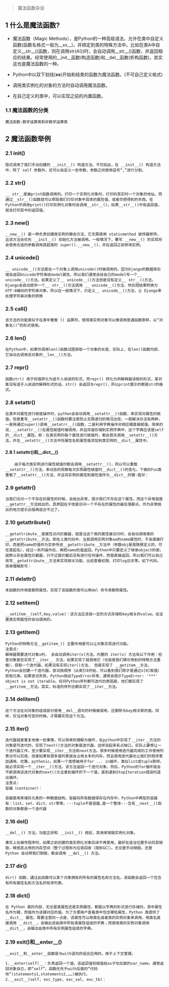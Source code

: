 >魔法函数杂谈

## 1 什么是魔法函数?

- 魔法函数（Magic Methods），是Python的一种高级语法，允许在类中自定义函数(函数名格式一般为__xx__)，并绑定到类的特殊方法中。比如在类A中自定义__str__()函数，则在调用str(A())时，会自动调用__str__()函数，并返回相应的结果。经常使用的__init__函数(构造函数)和__del__函数(析构函数)，其实这也是魔法函数的一种。

- Python中以双下划线(__xx__)开始和结束的函数为魔法函数。(不可自己定义格式)
- 调用类实例化的对象的方法时自动调用魔法函数。
- 在自己定义的类中，可以实现之前的内置函数。

### 1.1 魔法函数的分类
    魔法函数:数学运算类和非数学运算类
## 2 魔法函数举例

### 2.1 __init__()
    隐式调用了我们手动创建的 __init__() 构造方法。不仅如此，在 __init__() 构造方法中，除了 self 参数外，还可以自定义一些参数，参数之间使用逗号“,”进行分割。

### 2.2 __str__()
    __ str__是被print函数调用的。打印一个实例化对象时，打印的其实时一个对象的地址。而通过__str__()函数就可以帮助我们打印对象中具体的属性值，或者你想得到的东西。在Python中调用print()打印实例化对象时会调用__str__()。如果__str__()中有返回值，就会打印其中的返回值。

### 2.3 __new__()
    __new__() 是一种负责创建类实例的静态方法，它无需使用 staticmethod 装饰器修饰，且该方法会优先 __init__() 初始化方法被调用。一般情况下，覆写 __new__() 的实现将会使用合适的参数调用其超类的 super().__new__()，并在返回之前修改实例。

### 2.4 __unicode__()
    __ unicode__()方法是在一个对象上调用unicode()时被调用的。因为Django的数据库后端会返回Unicode字符串给model属性，所以我们通常会给自己的model写一个__ unicode__()方法。如果定义了__ unicode__()方法但是没有定义__ str__()方法，Django会自动提供一个__ str__()方法调用 __ unicode__()方法，然后把结果转换为UTF-8编码的字符串对象，所以在一般情况下，只定义__ unicode__()方法，让 Django来处理字符串对象的转换

### 2.5 __call__()
    该方法的功能类似于在类中重载 () 运算符，使得类实例对象可以像调用普通函数那样，以“对象名()”的形式使用。

### 2.6 __len__()
    在Python中，如果你调用len()函数试图获取一个对象的长度，实际上，在len()函数内部，它自动去调用该对象的__len__()方法。

### 2.7 __repr__()
    函数str() 用于将值转化为适于人阅读的形式，而repr() 转化为供解释器读取的形式，某对象没有适于人阅读的解释形式的话，str() 会返回与repr()，所以print展示的都是str的格式。

### 2.8 __setattr__()
    在类中对属性进行赋值操作时，python会自动调用__setattr__()函数，来实现对属性的赋值。但是重写__setattr__()函数时要注意防止无限递归的情况出现，一般解决办法有两种，一是用通过super()调用__setatrr__()函数，二是利用字典操作对相应键直接赋值。简单的说，__setattr__()在属性赋值时被调用，并且将值存储到实例字典中，这个字典应该是self的__dict__属性。即：在类实例的每个属性进行赋值时，都会首先调用__setattr__()方法，并在__setattr__()方法中将属性名和属性值添加到类实例的__dict__属性中。

#### 2.8.1 __setattr__()和__dict__()
        由于每次类实例进行属性赋值时都会调用__setattr__()，所以可以重载__setattr__()方法，来动态的观察每次实例属性赋值时__dict__()的变化。下面的Fun类重载了__setattr__()方法，并且将实例的属性和属性值作为__dict__的键-值对：
### 2.9 __getattr__()
    当我们访问一个不存在的属性的时候，会抛出异常，提示我们不存在这个属性。而这个异常就是__getattr__方法抛出的，其原因在于他是访问一个不存在的属性的最后落脚点，作为异常抛出的地方提示出错再适合不过了。

### 2.10 __getattribute__()
    __getattribute__是属性访问拦截器，就是当这个类的属性被访问时，会自动调用类的__getattribute__方法。即在上面代码中，当我调用实例对象aa的name属性时，不会直接打印，而是把name的值作为实参传进__getattribute__方法中（参数obj是我随便定义的，可任意起名），经过一系列操作后，再把name的值返回。Python中只要定义了继承object的类，就默认存在属性拦截器，只不过是拦截后没有进行任何操作，而是直接返回。所以我们可以自己改写__getattribute__方法来实现相关功能，比如查看权限、打印log日志等。如下代码，简单理解即可：

### 2.11 __delattr__()
    本函数的作用是删除属性，实现了该函数的类可以用del 命令来删除属性。

### 2.12 __setitem__()
    __setitem__(self,key,value)：该方法应该按一定的方式存储和key相关的value。在设置类实例属性时自动调用的。

### 2.13 __getitem__()
    Python的特殊方法__getitem_() 主要作用是可以让对象实现迭代功能。
    注意点:
    解释器需要迭代对象x时， 会自动调用iter(x)方法。内置的 iter(x) 方法有以下作用：检查对象是否实现了__iter__ 方法，如果实现了就调用它（也就是我们偶尔用到的特殊方法重载），获取一个迭代器。如果没有实现iter()方法， 但是实现了 __getitem__方法，Python会创建一个迭代器，尝试按顺序（从索引0开始，可以看到我们刚才是通过s[0]取值）获取元素。如果尝试失败，Python抛出TypeError异常，通常会提示TypeError: '***' object is not iterable。任何Python序列都可迭代的原因是，他们都实现了__getitem__方法。其实，标准的序列也都实现了__iter__方法。

### 2.14 __delitem__()
    这个方法在对对象的组成部分使用__del__语句的时候被调用，应删除与key相关联的值。同样，仅当对象可变的时候，才需要实现这个方法。

### 2.15 __iter__()
    迭代器就是重复地做一些事情，可以简单的理解为循环，在python中实现了__iter__方法的对象是可迭代的，实现了next()方法的对象是迭代器，这样说起来有点拗口，实际上要想让一个迭代器工作，至少要实现__iter__方法和next方法。很多时候使用迭代器完成的工作使用列表也可以完成，但是如果有很多值列表就会占用太多的内存，而且使用迭代器也让我们的程序更加通用、优雅、pythonic。如果一个类想被用于for ... in循环，类似list或tuple那样，就必须实现一个__iter__()方法，该方法返回一个迭代对象，然后，Python的for循环就会不断调用该迭代对象的next()方法拿到循环的下一个值，直到遇到StopIteration错误时退出循环。
    注意点:
    容器（container）：

    容器是用来储存元素的一种数据结构，容器将所有数据保存在内存中，Python中典型的容器有：list，set，dict，str等等。---tuple不是容器,是一个整体---含有__next__()函数的对象都是一个迭代器

### 2.16 __del__()
    __del__() 方法，功能正好和 __init__() 相反，其用来销毁实例化对象。

    事实上在编写程序时，如果之前创建的类实例化对象后续不再使用，最好在适当位置手动将其销毁，释放其占用的内存空间（整个过程称为垃圾回收（简称GC））。无论是手动销毁，还是 Python 自动帮我们销毁，都会调用 __del__() 方法。

### 2.17 __dir__()
    dir() 函数，通过此函数可以某个对象拥有的所有的属性名和方法名，该函数会返回一个包含有所有属性名和方法名的有序列表。

### 2.18 __dict__()
    在 Python 类的内部，无论是类属性还是实例属性，都是以字典的形式进行存储的，其中属性名作为键，而值作为该键对应的值。为了方便用户查看类中包含哪些属性，Python 类提供了__dict__ 属性。需要注意的一点是，该属性可以用类名或者类的实例对象来调用，用类名直接调用 __dict__，会输出该由类中所有类属性组成的字典；而使用类的实例对象调用 __dict__，会输出由类中所有实例属性组成的字典。

### 2.19 __exit__()和__enter__()
    __exit__和__enter__函数是与with语句的组合应用的，用于上下文管理。

    1.__enter(self)__：负责返回一个值，该返回值将赋值给as子句后面的var_name，通常返回对象自己，即“self”。函数优先于with后面的“代码块”(statements1,statements2,……)被执行。
    2.__exit__(self, exc_type, exc_val, exc_tb)：
